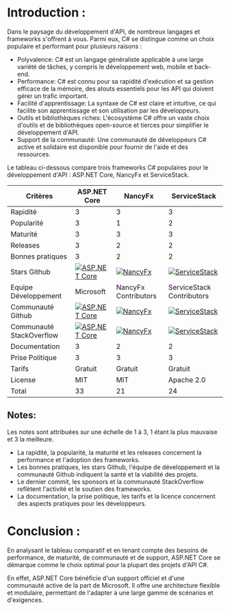 # Introduction :

Dans le paysage du développement d'API, de nombreux langages et frameworks s'offrent à vous. Parmi eux, C# se distingue comme un choix populaire et performant pour plusieurs raisons :

- Polyvalence: C# est un langage généraliste applicable à une large variété de tâches, y compris le développement web, mobile et back-end.
- Performance: C# est connu pour sa rapidité d'exécution et sa gestion efficace de la mémoire, des atouts essentiels pour les API qui doivent gérer un trafic important.
- Facilité d'apprentissage: La syntaxe de C# est claire et intuitive, ce qui facilite son apprentissage et son utilisation par les développeurs.
- Outils et bibliothèques riches: L'écosystème C# offre un vaste choix d'outils et de bibliothèques open-source et tierces pour simplifier le développement d'API.
- Support de la communauté: Une communauté de développeurs C# active et solidaire est disponible pour fournir de l'aide et des ressources.

Le tableau ci-dessous compare trois frameworks C# populaires pour le développement d'API : ASP.NET Core, NancyFx et ServiceStack.

| Critères           | ASP.NET Core       | NancyFx            | ServiceStack       |
|--------------------|--------------------|--------------------|--------------------|
| Rapidité           | 3                  | 3                  | 3                  |
| Popularité         | 3                  | 1                  | 2                  |
| Maturité           | 3                  | 3                  | 3                  |
| Releases           | 3                  | 2                  | 2                  |
| Bonnes pratiques   | 3                  | 2                  | 2                  |
| Stars Github       | [![ASP.NET Core](https://img.shields.io/github/stars/aspnet/AspNetCore?style=social)](https://github.com/aspnet/AspNetCore) | [![NancyFx](https://img.shields.io/github/stars/NancyFx/Nancy?style=social)](https://github.com/NancyFx/Nancy) | [![ServiceStack](https://img.shields.io/github/stars/ServiceStack/ServiceStack?style=social)](https://github.com/ServiceStack/ServiceStack) |
| Equipe Développement | Microsoft       | NancyFx Contributors | ServiceStack Contributors |
| Communauté Github  | [![ASP.NET Core](https://img.shields.io/github/contributors/aspnet/AspNetCore?style=social)](https://github.com/aspnet/AspNetCore) | [![NancyFx](https://img.shields.io/github/contributors/NancyFx/Nancy?style=social)](https://github.com/NancyFx/Nancy) | [![ServiceStack](https://img.shields.io/github/contributors/ServiceStack/ServiceStack?style=social)](https://github.com/ServiceStack/ServiceStack) |
| Communauté StackOverflow | [![ASP.NET Core](https://img.shields.io/stackexchange/stackoverflow/t/asp.net-core?label=ASP.NET%20Core&logo=stackoverflow&style=social)](https://stackoverflow.com/questions/tagged/asp.net-core) | [![NancyFx](https://img.shields.io/stackexchange/stackoverflow/t/nancy?label=NancyFx&logo=stackoverflow&style=social)](https://stackoverflow.com/questions/tagged/nancy) | [![ServiceStack](https://img.shields.io/stackexchange/stackoverflow/t/servicestack?label=ServiceStack&logo=stackoverflow&style=social)](https://stackoverflow.com/questions/tagged/servicestack) |
| Documentation      | 3                  | 2                  | 2                  |
| Prise Politique    | 3                  | 3                  | 3                  |
| Tarifs             | Gratuit            | Gratuit            | Gratuit            |
| License            | MIT                | MIT                | Apache 2.0         |
| Total              | 33                 | 21                 | 24                 |


## Notes:

Les notes sont attribuées sur une échelle de 1 à 3, 1 étant la plus mauvaise et 3 la meilleure.
- La rapidité, la popularité, la maturité et les releases concernent la performance et l'adoption des frameworks.
- Les bonnes pratiques, les stars Github, l'équipe de développement et la communauté Github indiquent la santé et la viabilité des projets.
- Le dernier commit, les sponsors et la communauté StackOverflow reflètent l'activité et le soutien des frameworks.
- La documentation, la prise politique, les tarifs et la licence concernent des aspects pratiques pour les développeurs.


# Conclusion : 

En analysant le tableau comparatif et en tenant compte des besoins de performance, de maturité, de communauté et de support, ASP.NET Core se démarque comme le choix optimal pour la plupart des projets d'API C#.

En effet, ASP.NET Core bénéficie d'un support officiel et d'une communauté active de la part de Microsoft. Il offre une architecture flexible et modulaire, permettant de l'adapter à une large gamme de scénarios et d'exigences.